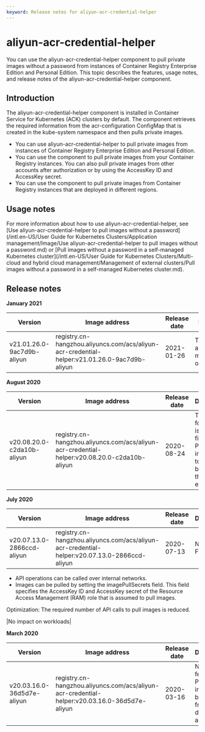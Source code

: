 ```yaml
---
keyword: Release notes for aliyun-acr-credential-helper
---
```


# aliyun-acr-credential-helper

You can use the aliyun-acr-credential-helper component to pull private images without a password from instances of Container Registry Enterprise Edition and Personal Edition. This topic describes the features, usage notes, and release notes of the aliyun-acr-credential-helper component.

## Introduction

The aliyun-acr-credential-helper component is installed in Container Service for Kubernetes \(ACK\) clusters by default. The component retrieves the required information from the acr-configuration ConfigMap that is created in the kube-system namespace and then pulls private images.

-   You can use aliyun-acr-credential-helper to pull private images from instances of Container Registry Enterprise Edition and Personal Edition.
-   You can use the component to pull private images from your Container Registry instances. You can also pull private images from other accounts after authorization or by using the AccessKey ID and AccessKey secret.
-   You can use the component to pull private images from Container Registry instances that are deployed in different regions.

## Usage notes

For more information about how to use aliyun-acr-credential-helper, see [Use aliyun-acr-credential-helper to pull images without a password](/intl.en-US/User Guide for Kubernetes Clusters/Application management/Image/Use aliyun-acr-credential-helper to pull images without a password.md) or [Pull images without a password in a self-managed Kubernetes cluster](/intl.en-US/User Guide for Kubernetes Clusters/Multi-cloud and hybrid cloud management/Management of external clusters/Pull images without a password in a self-managed Kubernetes cluster.md).

## Release notes

**January 2021**

|Version|Image address|Release date|Description|Impact|
|-------|-------------|------------|-----------|------|
|v21.01.26.0-9ac7d9b-aliyun|registry.cn-hangzhou.aliyuncs.com/acs/aliyun-acr-credential-helper:v21.01.26.0-9ac7d9b-aliyun|2021-01-26|The authentication methods are optimized.|No impact on workloads|

**August 2020**

|Version|Image address|Release date|Description|Impact|
|-------|-------------|------------|-----------|------|
|v20.08.20.0-c2da10b-aliyun|registry.cn-hangzhou.aliyuncs.com/acs/aliyun-acr-credential-helper:v20.08.20.0-c2da10b-aliyun|2020-08-24|The following issue is fixed: Private images fail to be pulled because the token is expired.|No impact on workloads|

**July 2020**

|Version|Image address|Release date|Description|Impact|
|-------|-------------|------------|-----------|------|
|v20.07.13.0-2866ccd-aliyun|registry.cn-hangzhou.aliyuncs.com/acs/aliyun-acr-credential-helper:v20.07.13.0-2866ccd-aliyun|2020-07-13|New Features:

-   API operations can be called over internal networks.
-   Images can be pulled by setting the imagePullSecrets field. This field specifies the AccessKey ID and AccessKey secret of the Resource Access Management \(RAM\) role that is assumed to pull images.

Optimization: The required number of API calls to pull images is reduced.

|No impact on workloads|

**March 2020**

|Version|Image address|Release date|Description|Impact|
|-------|-------------|------------|-----------|------|
|v20.03.16.0-36d5d7e-aliyun|registry.cn-hangzhou.aliyuncs.com/acs/aliyun-acr-credential-helper:v20.03.16.0-36d5d7e-aliyun|2020-03-16|New features: Private images can be pulled from a different account.|No impact on workloads|


